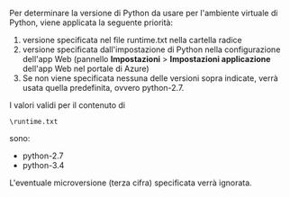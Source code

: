 Per determinare la versione di Python da usare per l'ambiente virtuale di Python, viene applicata la seguente priorità:

1. versione specificata nel file runtime.txt nella cartella radice
2. versione specificata dall'impostazione di Python nella configurazione dell'app Web (pannello **Impostazioni** > **Impostazioni applicazione** dell'app Web nel portale di Azure)
3. Se non viene specificata nessuna delle versioni sopra indicate, verrà usata quella predefinita, ovvero python-2.7.

I valori validi per il contenuto di 

    \runtime.txt

sono:

* python-2.7
* python-3.4

L'eventuale microversione (terza cifra) specificata verrà ignorata.

